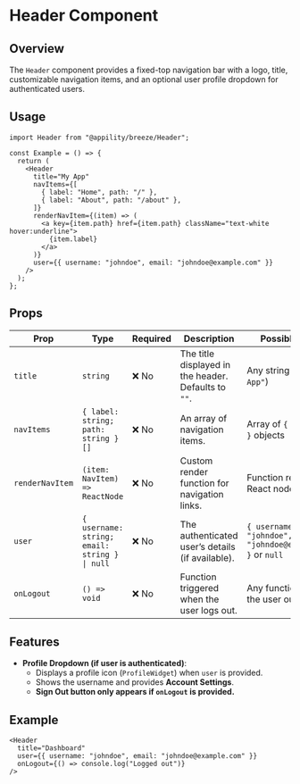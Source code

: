 # Header Component

## Overview

The `Header` component provides a fixed-top navigation bar with a logo, title, customizable navigation items, and an optional user profile dropdown for authenticated users.

## Usage

```tsx
import Header from "@appility/breeze/Header";

const Example = () => {
  return (
    <Header
      title="My App"
      navItems={[
        { label: "Home", path: "/" },
        { label: "About", path: "/about" },
      ]}
      renderNavItem={(item) => (
        <a key={item.path} href={item.path} className="text-white hover:underline">
          {item.label}
        </a>
      )}
      user={{ username: "johndoe", email: "johndoe@example.com" }}
    />
  );
};
```

## Props

| Prop          | Type                                                    | Required | Description                                        | Possible Values |
|--------------|--------------------------------------------------------|----------|--------------------------------------------------|----------------|
| `title`      | `string`                                               | ❌ No    | The title displayed in the header. Defaults to `""`. | Any string (e.g., `"My App"`) |
| `navItems`   | `{ label: string; path: string }[]`                     | ❌ No    | An array of navigation items.                    | Array of `{ label, path }` objects |
| `renderNavItem` | `(item: NavItem) => ReactNode`                       | ❌ No    | Custom render function for navigation links.     | Function returning a React node |
| `user`       | `{ username: string; email: string } \| null`          | ❌ No    | The authenticated user’s details (if available). | `{ username: "johndoe", email: "johndoe@example.com" }` or `null` |
| `onLogout`   | `() => void`                                           | ❌ No    | Function triggered when the user logs out.       | Any function that logs the user out |

## Features

- **Profile Dropdown (if user is authenticated)**:
  - Displays a profile icon (`ProfileWidget`) when `user` is provided.
  - Shows the username and provides **Account Settings**.
  - **Sign Out button only appears if `onLogout` is provided.**

## Example

```tsx
<Header
  title="Dashboard"
  user={{ username: "johndoe", email: "johndoe@example.com" }}
  onLogout={() => console.log("Logged out")}
/>
```
